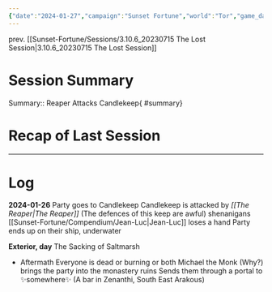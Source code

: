 ```yaml
---
{"date":"2024-01-27","campaign":"Sunset Fortune","world":"Tor","game_date":null,"type":"session","location":"[[Candlekeep]]","characters":["Jean-Luc","Deejhai","Xhang"],"tags":["session","sf"],"icon":"FasFileLines","dg-publish":true,"permalink":"/sunset-fortune/sessions/3-10-7-20230722-commotion-at-candlekeep/","dgPassFrontmatter":true,"created":"2024-01-27T13:41:24.023+10:30"}
---
```


prev. [[Sunset-Fortune/Sessions/3.10.6_20230715 The Lost Session\|3.10.6_20230715 The Lost Session]]
# Session Summary
Summary:: Reaper Attacks Candlekeep{ #summary}

# Recap of Last Session

---
# Log
**2024-01-26**
Party goes to Candlekeep
Candlekeep is attacked by *[[The Reaper\|The Reaper]]* (The defences of this keep are awful)
shenanigans
[[Sunset-Fortune/Compendium/Jean-Luc\|Jean-Luc]] loses a hand
Party ends up on their ship, underwater 

__Exterior, day__
The Sacking of Saltmarsh
 - Aftermath
Everyone is dead or burning or both
Michael the Monk (Why?) brings the party into the monastery ruins
Sends them through a portal to :sparkles:somewhere:sparkles: (A bar in Zenanthi, South East Arakous)